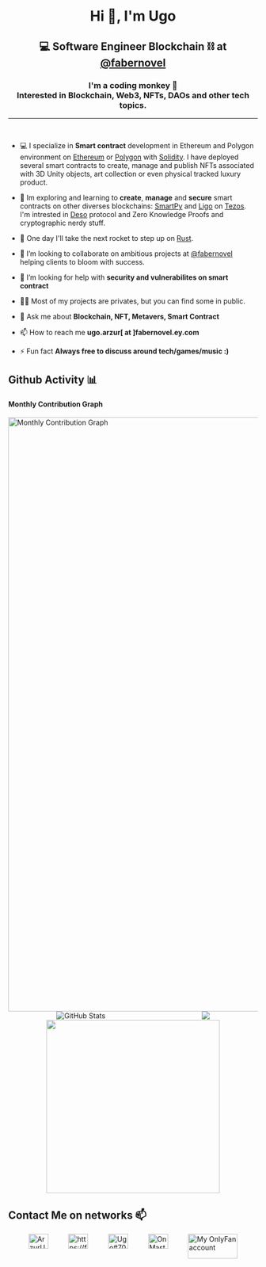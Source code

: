 <h1 align="center">Hi 👋, I'm Ugo</h1>
<h2 align="center">💻 Software Engineer Blockchain ⛓ at <a href="https://fabernovel.com" target="°_blank">@fabernovel</a></h2>
<h3 align="center">I'm a coding monkey 🦍 <br/>Interested in Blockchain, Web3, NFTs, DAOs and other tech topics.</h3>

<hr/>
<br/>

- 💻 I specialize in **Smart contract** development in Ethereum and Polygon environment on [Ethereum](https://ethereum.org/fr/) or [Polygon](https://polygon.technology/) with [Solidity](https://soliditylang.org/). I have deployed several smart contracts to create, manage and publish NFTs associated with 3D Unity objects, art collection or even physical tracked luxury product.

- 🌱 Im exploring and learning to **create**, **manage** and **secure** smart contracts on other diverses blockchains: [SmartPy](https://smartpy.io/) and [Ligo](https://ligolang.org/) on [Tezos](https://tezos.com/). I'm intrested in [Deso](https://www.deso.com/) protocol and Zero Knowledge Proofs and cryptographic nerdy stuff.

- 🚀 One day I'll take the next rocket to step up on [Rust](https://www.rust-lang.org/).

- 💞️ I’m looking to collaborate on ambitious projects at <a href="https://fabernovel.com" target="°_blank">@fabernovel</a> helping clients to bloom with success.

- 🤝 I’m looking for help with **security and vulnerabilites on smart contract**

- 👨‍💻 Most of my projects are privates, but you can find some in public.

- 💬 Ask me about **Blockchain, NFT, Metavers, Smart Contract**

- 📫 How to reach me **ugo.arzur[ at ]fabernovel.ey.com**

- ⚡ Fun fact **Always free to discuss around tech/games/music :)**

<h2>Github Activity 📊</h2>
<div>
  <div>
    <h4>Monthly Contribution Graph</h4>
    <div style="display:flex; justify-content:center;">
      <img src="https://github-profile-summary-cards.vercel.app/api/cards/profile-details?username=ugoarzur&theme=vue"  width="1200" height="auto"  alt="Monthly Contribution Graph" >
    </div>
    <div style="display:flex; flex-direction:row;justify-content: space-around;">
      <div style="display:flex">
        <img src="https://github-readme-streak-stats.herokuapp.com?user=ugoarzur&hide_border=true&date_format=M%20j%5B%2C%20Y%5D" alt="GitHub Stats" /></div>
      <div style="display:flex">
        <img src="https://github-readme-stats.vercel.app/api?username=ugoarzur&&show_icons=true&theme=vue"></div>
    </div>
    <div style="display:flex; justify-content:center;"><img width=350 src="https://github-readme-stats.vercel.app/api/top-langs/?username=ugoarzur&layout=compact&hide_border=false&&show_icons=true&&theme=vue"></div>
  </div>
</div>

<h2>Contact Me on networks 📫</h2>
<div style="display:flex; flex-direction:row;justify-content: space-evenly;">
  <a href="https://twitter.com/ArzurUgo" target="blank"><img align="center" src="https://cdn.svgporn.com/logos/twitter.svg" alt="ArzurUgo" height="30" width="40" /></a>
  <a href="https://fr.linkedin.com/in/ugarz" target="blank"><img align="center" src="https://cdn.svgporn.com/logos/linkedin-icon.svg" alt="https://fr.linkedin.com/in/ugarz/" height="30" width="40" /></a>
  <a href="https://discord.gg/Ugo#7072" target="blank"><img align="center" src="https://cdn.svgporn.com/logos/discord-icon.svg" alt="Ugo#7072" height="30" width="40" /></a>
  <a href="https://eldritch.cafe/@ugo" target="blank"><img align="center" src="https://cdn.svgporn.com/logos/mastodon-icon.svg" alt="On Mastodon" height="30" width="40" /></a>
  <a href="https://www.youtube.com/watch?v=dQw4w9WgXcQ&feature=youtu.be" target="blank"><img align="center" src="https://upload.wikimedia.org/wikipedia/en/archive/c/cc/20220618022702%21OnlyFans_logo.svg" alt="My OnlyFan account" height="50" width="100" /></a>
</div>
